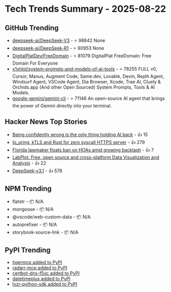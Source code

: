 # Tech Trends Summary - 2025-08-22

## GitHub Trending
- [deepseek-ai/DeepSeek-V3](https://github.com/deepseek-ai/DeepSeek-V3) - ⭐ 98842
  None
- [deepseek-ai/DeepSeek-R1](https://github.com/deepseek-ai/DeepSeek-R1) - ⭐ 90953
  None
- [DigitalPlatDev/FreeDomain](https://github.com/DigitalPlatDev/FreeDomain) - ⭐ 81079
  DigitalPlat FreeDomain: Free Domain For Everyone
- [x1xhlol/system-prompts-and-models-of-ai-tools](https://github.com/x1xhlol/system-prompts-and-models-of-ai-tools) - ⭐ 78255
  FULL v0, Cursor, Manus, Augment Code, Same.dev, Lovable, Devin, Replit Agent, Windsurf Agent, VSCode Agent, Dia Browser, Xcode, Trae AI, Cluely & Orchids.app (And other Open Sourced) System Prompts, Tools & AI Models.
- [google-gemini/gemini-cli](https://github.com/google-gemini/gemini-cli) - ⭐ 71146
  An open-source AI agent that brings the power of Gemini directly into your terminal.

## Hacker News Top Stories
- [Being confidently wrong is the only thing holding AI back](https://promptql.io/blog/being-confidently-wrong-is-holding-ai-back) - 👍 15
- [Io_uring, kTLS and Rust for zero syscall HTTPS server](https://blog.habets.se/2025/04/io-uring-ktls-and-rust-for-zero-syscall-https-server.html) - 👍 279
- [Florida lawmaker floats ban on HOAs amid growing backlash](https://www.tampabay28.com/news/state/florida-lawmaker-floats-ban-on-hoas-amid-growing-backlash) - 👍 7
- [LabPlot: Free, open source and cross-platform Data Visualization and Analysis](https://labplot.org/) - 👍 22
- [DeepSeek-v3.1](https://api-docs.deepseek.com/news/news250821) - 👍 578

## NPM Trending
- flatstr - 📦 N/A
- mongoose - 📦 N/A
- @vscode/web-custom-data - 📦 N/A
- autoprefixer - 📦 N/A
- storybook-source-link - 📦 N/A

## PyPI Trending
- [tigermcp added to PyPI](https://pypi.org/project/tigermcp/)
- [radarr-mcp added to PyPI](https://pypi.org/project/radarr-mcp/)
- [certbot-dns-f5xc added to PyPI](https://pypi.org/project/certbot-dns-f5xc/)
- [datetimeplus added to PyPI](https://pypi.org/project/datetimeplus/)
- [lyzr-python-sdk added to PyPI](https://pypi.org/project/lyzr-python-sdk/)
